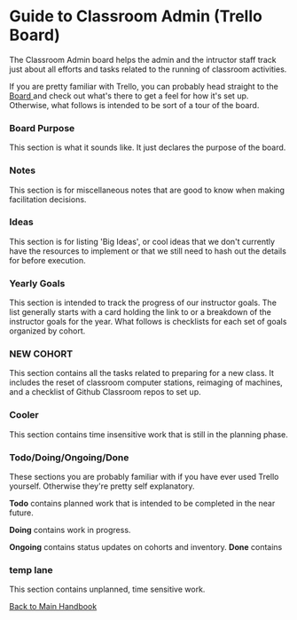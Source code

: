 # Guide to Classroom Admin (Trello Board)

The Classroom Admin board helps the admin and the intructor staff track just about all efforts and tasks related to the running of classroom activities.

If you are pretty familiar with Trello, you can probably head straight to the [ Board ](https://trello.com/b/dQBMlYpI/classroom-admin) and check out what's there to get a feel for how it's set up. Otherwise, what follows is intended to be sort of a tour of the board.

### Board Purpose

This section is what it sounds like. It just declares the purpose of the board.

### Notes

This section is for miscellaneous notes that are good to know when making facilitation decisions.

### Ideas

This section is for listing 'Big Ideas', or cool ideas that we don't currently have the resources to implement or that we still need to hash out the details for before execution.

### Yearly Goals

This section is intended to track the progress of our instructor goals. The list generally starts with a card holding the link to or a breakdown of the instructor goals for the year. What follows is checklists for each set of goals organized by cohort.

### NEW COHORT

This section contains all the tasks related to preparing for a new class. It includes the reset of classroom computer stations, reimaging of machines, and a checklist of Github Classroom repos to set up.

### Cooler

This section contains time insensitive work that is still in the planning phase.

### Todo/Doing/Ongoing/Done

These sections you are probably familiar with if you have ever used Trello yourself. Otherwise they're pretty self explanatory. 

**Todo** contains planned work that is intended to be completed in the near future. 

**Doing** contains work in progress. 

**Ongoing** contains status updates on cohorts and inventory. **Done** contains 

### temp lane

This section contains unplanned, time sensitive work.

[ Back to Main Handbook ](./README.md)